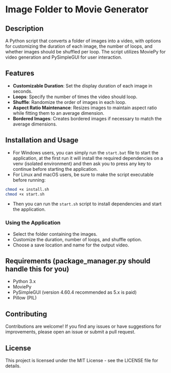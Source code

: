 # Image Folder to Movie Generator

## Description

A Python script that converts a folder of images into a video, with options for customizing the duration of each image, the number of loops, and whether images should be shuffled per loop. The script utilizes MoviePy for video generation and PySimpleGUI for user interaction.

## Features

- **Customizable Duration**: Set the display duration of each image in seconds.
- **Loops**: Specify the number of times the video should loop.
- **Shuffle**: Randomize the order of images in each loop.
- **Aspect Ratio Maintenance**: Resizes images to maintain aspect ratio while fitting them to an average dimension.
- **Bordered Images**: Creates bordered images if necessary to match the average dimensions.

## Installation and Usage
- For Windows users, you can simply run the `start.bat` file to start the application, at the first run it will install the required dependencies on a venv (isolated environment) and then ask you to press any key to continue before starting the application.
- For Linux and macOS users, be sure to make the script executable before running:
```bash
chmod +x install.sh
chmod +x start.sh
```

- Then you can run the `start.sh` script to install dependencies and start the application.

### Using the Application
- Select the folder containing the images.
- Customize the duration, number of loops, and shuffle option.
- Choose a save location and name for the output video.

## Requirements (package_manager.py should handle this for you)

- Python 3.x
- MoviePy
- PySimpleGUI (version 4.60.4 recommended as 5.x is paid)
- Pillow (PIL)

## Contributing
Contributions are welcome! If you find any issues or have suggestions for improvements, please open an issue or submit a pull request.

## License
This project is licensed under the MIT License - see the LICENSE file for details.